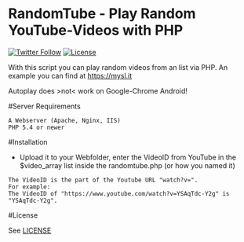 # RandomTube - Play Random YouTube-Videos with PHP
[![Twitter Follow](https://img.shields.io/twitter/follow/shields_io.svg?style=social&label=Follow&maxAge=2592000&style=flat)](https://twitter.com/FailPlayDE)  [![License](https://img.shields.io/badge/License-GNU-lightgrey.svg?style=flat)](LICENSE)


With this script you can play random videos from an list via PHP. An example you can find at https://mysl.it

Autoplay does >not< work on Google-Chrome Android!

#Server Requirements

```
A Webserver (Apache, Nginx, IIS)
PHP 5.4 or newer
```

#Installation

- Upload it to your Webfolder, enter the VideoID from YouTube in the $video_array list inside the randomtube.php (or how you named it)
```
The VideoID is the part of the Youtube URL "watch?v=".
For example:
The VideoID of "https://www.youtube.com/watch?v=YSAqTdc-Y2g" is "YSAqTdc-Y2g".
```

#License

See [LICENSE](LICENSE)
